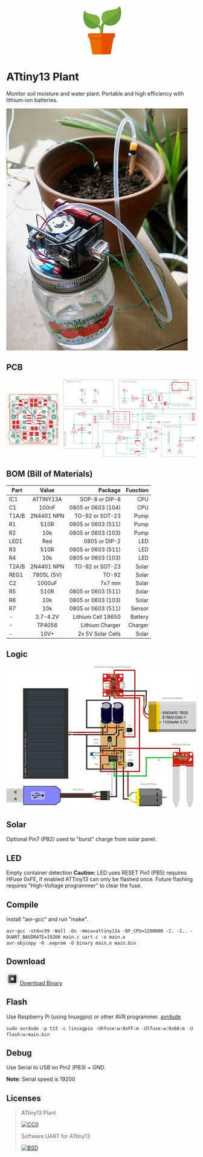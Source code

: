 <p align="center"><img src="img/icon.png?raw=true"></p>

# ATtiny13 Plant

Monitor soil moisture and water plant. Portable and high efficiency with lithium-ion batteries.

![Photo](img/photo.jpg?raw=true)

## PCB

![Screenshot](img/pcb.png?raw=true)

## BOM (Bill of Materials)

| Part  | Value      | Package             | Function |
| ----- |:----------:| -------------------:|---------:|
| IC1   | ATTINY13A  | SOP-8 or DIP-8      | CPU      |
| C1    | 100nF      | 0805 or 0603 (104)  | CPU      |
| T1A/B | 2N4401 NPN | TO-92 or SOT-23     | Pump     |
| R1    | 510R       | 0805 or 0603 (511)  | Pump     |
| R2    | 10k        | 0805 or 0603 (103)  | Pump     |
| LED1  | Red        | 0805 or DIP-2       | LED      |
| R3    | 510R       | 0805 or 0603 (511)  | LED      |
| R4    | 10k        | 0805 or 0603 (103)  | LED      |
| T2A/B | 2N4401 NPN | TO-92 or SOT-23     | Solar    |
| REG1  | 7805L (5V) | TO-92               | Solar    |
| C2    | 1000uF     | 7x7 mm              | Solar    |
| R5    | 510R       | 0805 or 0603 (511)  | Solar    |
| R6    | 10k        | 0805 or 0603 (103)  | Solar    |
| R7    | 10k        | 0805 or 0603 (511)  | Sensor   |
| -     | 3.7-4.2V   | Lithium Cell 18650  | Battery  |
| -     | TP4056     | Lithium Charger     | Charger  |
| -     | 10V+       | 2x 5V Solar Cells   | Solar    |

## Logic

![Screenshot](img/main.png?raw=true)

## Solar

Optional Pin7 (PB2) used to "burst" charge from solar panel.

## LED

Empty container detection **Caution:** LED uses RESET Pin1 (PB5) requires HFuse 0xFE, if enabled ATTiny13 can only be flashed once.
Future flashing requires "High-Voltage programmer" to clear the fuse.

## Compile

Install "avr-gcc" and run "make".
```
avr-gcc -std=c99 -Wall -Os -mmcu=attiny13a -DF_CPU=1200000 -I. -I.. -DUART_BAUDRATE=19200 main.c uart.c -o main.o
avr-objcopy -R .eeprom -O binary main.o main.bin
```

## Download

![ATTiny13](img/attiny.png?raw=true) [Download Binary](../../releases/download/1.0/ATTiny13.Plant.zip)


## Flash

Use Raspberry Pi (using linuxgpio) or other AVR programmer.
[avrdude](http://download.savannah.gnu.org/releases/avrdude/)
```
sudo avrdude -p t13 -c linuxgpio -Uhfuse:w:0xFF:m -Ulfuse:w:0x6A:m -U flash:w:main.bin
```

## Debug

Use Serial to USB on Pin2 (PB3) + GND.

**Note:** Serial speed is 19200

## Licenses

> ATtiny13 Plant
>
> [![CC0](http://i.creativecommons.org/l/zero/1.0/88x31.png)](https://creativecommons.org/publicdomain/zero/1.0/)
>
> Software UART for ATtiny13
>
> [![BSD](https://upload.wikimedia.org/wikipedia/commons/thumb/b/bf/License_icon-bsd.svg/38px-License_icon-bsd.svg.png)](https://opensource.org/licenses/BSD-2-Clause)